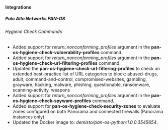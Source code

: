 
#### Integrations

##### Palo Alto Networks PAN-OS

###### Hygiene Check Commands

- Added support for *return_nonconforming_profiles* argument in the **pan-os-hygiene-check-vulnerability-profiles** command.
- Added support for *return_nonconforming_profiles* argument in the **pan-os-hygiene-check-url-filtering-profiles** command.
- Updated the **pan-os-hygiene-check-url-filtering-profiles** to check an extended best-practice list of URL categories to block: abused-drugs, adult, command-and-control, compromised-websites, gambling, grayware, hacking, malware, phishing, questionable, ransomware, scanning-activity, weapons
- Added support for *return_nonconforming_profiles* argument in the **pan-os-hygiene-check-spyware-profiles** command.
- Added support for **pan-os-hygiene-check-security-zones** to evaluate zones configured on both Panorama and connected firewalls (Panorama instances only)
- Updated the Docker image to: *demisto/pan-os-python:1.0.0.3545654*.
